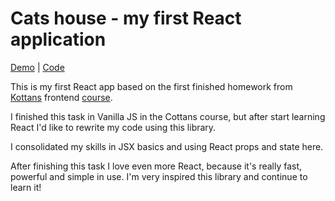 # Cats house - my first React application

[Demo](https://kalash14.github.io/cats-react-app/)  |  [Code](https://github.com/kalash14/cats-react-app/tree/master/src) 

This is my first React app based on the first finished homework from [Kottans](https://github.com/kottans/) frontend [course](https://github.com/Kottans/frontend).

I finished this task in Vanilla JS in the Cottans course, but after start learning React I'd like to rewrite my code using this library.

I consolidated my skills in JSX basics and using React props and state here.

After finishing this task I love even more React, because it's really fast, powerful and simple in use.
I'm very inspired this library and continue to learn it!
